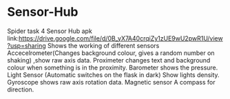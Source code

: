 # Sensor-Hub
Spider task 4
Sensor Hub
apk link:https://drive.google.com/file/d/0B_yX7A40crqiZy1zUE9wU2pwR1U/view?usp=sharing
Shows the working of different sensors
Accecelrometer(Changes background colour, gives a random number on shaking) ,show raw axis data.
Proximeter changes text and background colour when something is in the proximity.
Barometer shows the pressure.
Light Sensor (Automatic switches on the flask in dark) Show lights density.
Gyroscope shows raw axis rotation data.
Magnetic sensor A compass for direction.
